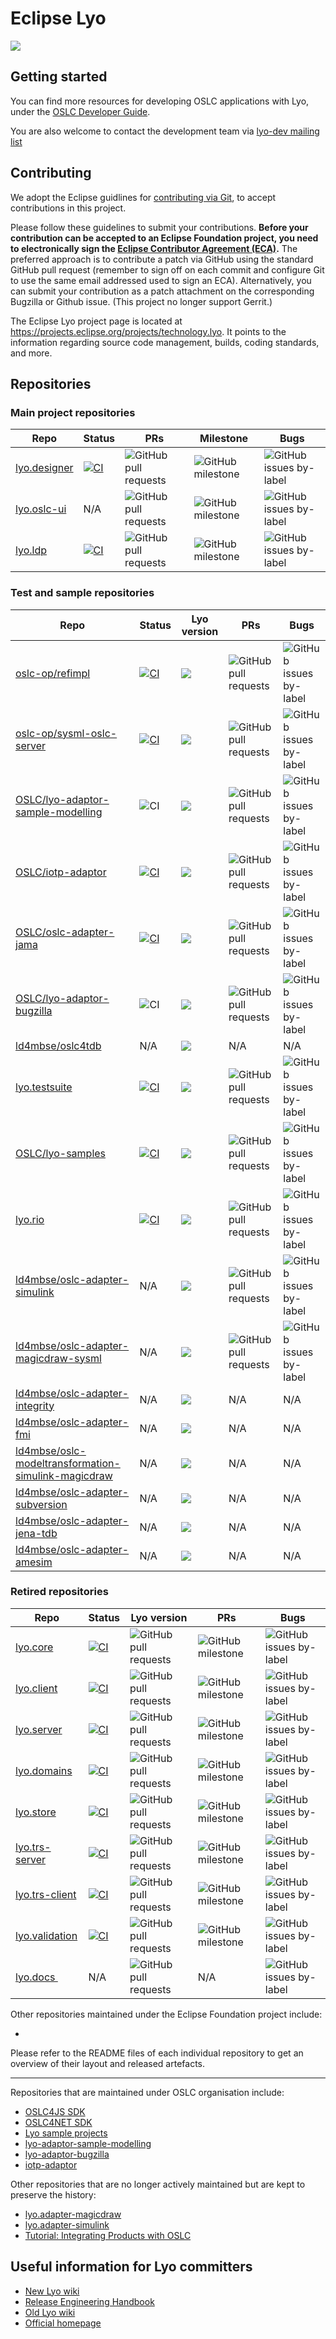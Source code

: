 # Eclipse Lyo

[![](https://img.shields.io/badge/project-Eclipse%20Lyo-blue?color=418eeb)](https://github.com/eclipse/lyo)

## Getting started

You can find more resources for developing OSLC applications with Lyo, under the [OSLC Developer Guide](http://oslc.github.io/developing-oslc-applications/eclipse_lyo/eclipse-lyo.html).

You are also welcome to contact the development team via [lyo-dev mailing list](https://dev.eclipse.org/mailman/listinfo/lyo-dev)

## Contributing

We adopt the Eclipse guidlines for [contributing via Git](https://wiki.eclipse.org/Development_Resources/Contributing_via_Git), to accept contributions in this project.

Please follow these guidelines to submit your contributions. **Before your contribution can be accepted to an Eclipse Foundation project, you need to electronically sign the [Eclipse Contributor Agreement (ECA)](https://eclipse.org/legal/ECA.php).**
The preferred approach is to contribute a patch via GitHub using the standard GitHub pull request (remember to sign off on each commit and configure Git to use the same email addressed used to sign an ECA).
Alternatively, you can submit your contribution as a patch attachment on the corresponding Bugzilla or Github issue.
(This project no longer support Gerrit.)

The Eclipse Lyo project page is located at https://projects.eclipse.org/projects/technology.lyo. It points to the information regarding source code management, builds, coding standards, and more.

## Repositories

### Main project repositories

| Repo       | Status | PRs | Milestone | Bugs |
|------------|----|-----|-----------|------|
| [lyo.designer](https://github.com/eclipse/lyo.designer)   |  [![CI](https://github.com/eclipse/lyo.designer/workflows/CI/badge.svg)](https://github.com/eclipse/lyo.designer/actions?query=workflow%3ACI)  |  ![GitHub pull requests](https://img.shields.io/github/issues-pr/eclipse/lyo.designer?color=blue)   |   ![GitHub milestone](https://img.shields.io/github/milestones/progress/eclipse/lyo.designer/2)     | ![GitHub issues by-label](https://img.shields.io/github/issues/eclipse/lyo.designer/Type:%20Bug?color=red&label=bugs) |
| [lyo.oslc-ui](https://github.com/eclipse/lyo.oslc-ui)    |  N/A  |  ![GitHub pull requests](https://img.shields.io/github/issues-pr/eclipse/lyo.oslc-ui?color=blue)   |   ![GitHub milestone](https://img.shields.io/github/milestones/progress/eclipse/lyo.oslc-ui/1)     | ![GitHub issues by-label](https://img.shields.io/github/issues/eclipse/lyo.oslc-ui/Type:%20Bug?color=red&label=bugs) |
| [lyo.ldp](https://github.com/eclipse/lyo.ldp)     |  [![CI](https://github.com/eclipse/lyo.ldp/workflows/CI/badge.svg)](https://github.com/eclipse/lyo.ldp/actions?query=workflow%3ACI)  |  ![GitHub pull requests](https://img.shields.io/github/issues-pr/eclipse/lyo.ldp?color=blue)   |   ![GitHub milestone](https://img.shields.io/github/milestones/progress/eclipse/lyo.ldp/1)     | ![GitHub issues by-label](https://img.shields.io/github/issues/eclipse/lyo.ldp/Type:%20Bug?color=red&label=bugs) |


### Test and sample repositories

| Repo       | Status | Lyo version |  PRs | Bugs |
|------------|----|-----|-----------|------|
| [oslc-op/refimpl](https://github.com/oslc-op/refimpl)     |  [![CI](https://github.com/oslc-op/refimpl/workflows/CI/badge.svg)](https://github.com/oslc-op/refimpl/actions?query=workflow%3ACI) | ![](https://img.shields.io/badge/Lyo-4.0.0.RC-brightgreen) |  ![GitHub pull requests](https://img.shields.io/github/issues-pr/oslc-op/refimpl?color=blue)   |  ![GitHub issues by-label](https://img.shields.io/github/issues/oslc-op/refimpl/Type:%20Bug?color=red&label=bugs) |
| [oslc-op/sysml-oslc-server](https://github.com/oslc-op/sysml-oslc-server)     |  [![CI](https://github.com/oslc-op/sysml-oslc-server/workflows/CI/badge.svg)](https://github.com/oslc-op/sysml-oslc-server/actions?query=workflow%3ACI) | ![](https://img.shields.io/badge/Lyo-4.0.0--SNAPSHOT-lightgreen) |  ![GitHub pull requests](https://img.shields.io/github/issues-pr/oslc-op/sysml-oslc-server?color=blue)   |  ![GitHub issues by-label](https://img.shields.io/github/issues/oslc-op/sysml-oslc-server/bug?color=red&label=bugs) |
| [OSLC/lyo-adaptor-sample-modelling](https://github.com/OSLC/lyo-adaptor-sample-modelling)     |  ![CI](https://circleci.com/gh/OSLC/lyo-adaptor-sample-modelling/tree/main-4.x.svg?style=svg) | ![](https://img.shields.io/badge/Lyo-4.0.0--SNAPSHOT-lightgreen) |  ![GitHub pull requests](https://img.shields.io/github/issues-pr/OSLC/lyo-adaptor-sample-modelling?color=blue)   |  ![GitHub issues by-label](https://img.shields.io/github/issues/OSLC/lyo-adaptor-sample-modelling/bug?color=red&label=bugs) |
| [OSLC/iotp-adaptor](https://github.com/OSLC/iotp-adaptor)     |  [![CI](https://github.com/OSLC/iotp-adaptor/workflows/CI/badge.svg)](https://github.com/OSLC/iotp-adaptor/actions?query=workflow%3ACI) | ![](https://img.shields.io/badge/Lyo-2.4.0-green) |  ![GitHub pull requests](https://img.shields.io/github/issues-pr/OSLC/iotp-adaptor?color=blue)   |  ![GitHub issues by-label](https://img.shields.io/github/issues/OSLC/iotp-adaptor/bug?color=red&label=bugs) |
| [OSLC/oslc-adapter-jama](https://github.com/OSLC/oslc-adapter-jama)     |  [![CI](https://github.com/OSLC/oslc-adapter-jama/workflows/CI/badge.svg)](https://github.com/OSLC/oslc-adapter-jama/actions?query=workflow%3ACI) | ![](https://img.shields.io/badge/Lyo-2.4.0-green) |  ![GitHub pull requests](https://img.shields.io/github/issues-pr/OSLC/oslc-adapter-jama?color=blue)   |  ![GitHub issues by-label](https://img.shields.io/github/issues/OSLC/oslc-adapter-jama/bug?color=red&label=bugs) |
| [OSLC/lyo-adaptor-bugzilla](https://github.com/OSLC/lyo-adaptor-bugzilla)     |  ![CI](https://semaphoreci.com/api/v1/berezovskyi/lyo-adaptor-bugzilla/branches/master/badge.svg) | ![](https://img.shields.io/badge/Lyo-2.3.0-orange) |  ![GitHub pull requests](https://img.shields.io/github/issues-pr/OSLC/lyo-adaptor-bugzilla?color=blue)   |  ![GitHub issues by-label](https://img.shields.io/github/issues/OSLC/lyo-adaptor-bugzilla/Type:%20Bug?color=red&label=bugs) |
| [ld4mbse/oslc4tdb](https://github.com/ld4mbse/oslc4tdb)     |  N/A | ![](https://img.shields.io/badge/Lyo-2.3.0-orange) | N/A |  N/A |
| [lyo.testsuite](https://github.com/eclipse/lyo.testsuite)     |  [![CI](https://github.com/eclipse/lyo.testsuite/workflows/CI/badge.svg)](https://github.com/eclipse/lyo.testsuite/actions?query=workflow%3ACI) | ![](https://img.shields.io/badge/Lyo-2.2.0-orange) |  ![GitHub pull requests](https://img.shields.io/github/issues-pr/eclipse/lyo.testsuite?color=blue)   |  ![GitHub issues by-label](https://img.shields.io/github/issues/eclipse/lyo.testsuite/Type:%20Bug?color=red&label=bugs) |
| [OSLC/lyo-samples](https://github.com/OSLC/lyo-samples)     |  [![CI](https://github.com/OSLC/lyo-samples/workflows/CI/badge.svg)](https://github.com/OSLC/lyo-samples/actions?query=workflow%3ACI) | ![](https://img.shields.io/badge/Lyo-2.2.0-orange) |  ![GitHub pull requests](https://img.shields.io/github/issues-pr/OSLC/lyo-samples?color=blue)   |  ![GitHub issues by-label](https://img.shields.io/github/issues/OSLC/lyo-samples/bug?color=red&label=bugs) |
| [lyo.rio](https://github.com/eclipse/lyo.rio)     |  [![CI](https://github.com/eclipse/lyo.rio/workflows/CI/badge.svg)](https://github.com/eclipse/lyo.rio/actions?query=workflow%3ACI) | ![](https://img.shields.io/badge/Lyo-3.0.0--SNAPSHOT-f42020) |  ![GitHub pull requests](https://img.shields.io/github/issues-pr/eclipse/lyo.rio?color=blue)   |    ![GitHub issues by-label](https://img.shields.io/github/issues/eclipse/lyo.rio/Type:%20Bug?color=red&label=bugs) |
| [ld4mbse/oslc-adapter-simulink](https://github.com/ld4mbse/oslc-adapter-simulink)     |  N/A | ![](https://img.shields.io/badge/Lyo-3.0.0--SNAPSHOT-f42020) | ![GitHub pull requests](https://img.shields.io/github/issues-pr/ld4mbse/oslc-adapter-simulink?color=blue)   |  ![GitHub issues by-label](https://img.shields.io/github/issues/ld4mbse/oslc-adapter-simulink/bug?color=red&label=bugs) |
| [ld4mbse/oslc-adapter-magicdraw-sysml](https://github.com/ld4mbse/oslc-adapter-magicdraw-sysml)     |  N/A | ![](https://img.shields.io/badge/Lyo-3.0.0--SNAPSHOT-f42020) | ![GitHub pull requests](https://img.shields.io/github/issues-pr/ld4mbse/oslc-adapter-magicdraw-sysml?color=blue)   |  ![GitHub issues by-label](https://img.shields.io/github/issues/ld4mbse/oslc-adapter-magicdraw-sysml/bug?color=red&label=bugs) |
| [ld4mbse/oslc-adapter-integrity](https://github.com/ld4mbse/oslc-adapter-integrity)     |  N/A | ![](https://img.shields.io/badge/Lyo-3.0.0--SNAPSHOT-f42020) | N/A |  N/A |
| [ld4mbse/oslc-adapter-fmi](https://github.com/ld4mbse/oslc-adapter-fmi)     |  N/A | ![](https://img.shields.io/badge/Lyo-3.0.0--SNAPSHOT-f42020) | N/A |  N/A |
| [ld4mbse/oslc-modeltransformation-simulink-magicdraw](https://github.com/ld4mbse/oslc-modeltransformation-simulink-magicdraw)     |  N/A | ![](https://img.shields.io/badge/Lyo-3.0.0--SNAPSHOT-f42020) | N/A |  N/A |
| [ld4mbse/oslc-adapter-subversion](https://github.com/ld4mbse/oslc-adapter-subversion)     |  N/A | ![](https://img.shields.io/badge/Lyo-3.0.0--SNAPSHOT-f42020) | N/A |  N/A |
| [ld4mbse/oslc-adapter-jena-tdb](https://github.com/ld4mbse/oslc-adapter-jena-tdb)     |  N/A | ![](https://img.shields.io/badge/Lyo-2.0.0-f42020) | N/A |  N/A |
| [ld4mbse/oslc-adapter-amesim](https://github.com/ld4mbse/oslc-adapter-amesim)     |  N/A | ![](https://img.shields.io/badge/Lyo-2.0.0-f42020) | N/A |  N/A |


<!-- Legend:
![](https://img.shields.io/badge/Lyo-4.0.0--SNAPSHOT-lightgreen)
![](https://img.shields.io/badge/Lyo-4.0.0.RC-brightgreen)
![](https://img.shields.io/badge/Lyo-4.0.0.M2-yellowgreen)
![](https://img.shields.io/badge/Lyo-2.4.0-green)
![](https://img.shields.io/badge/Lyo-2.3.0-orange)
![](https://img.shields.io/badge/Lyo-2.2.0-orange)
![](https://img.shields.io/badge/Lyo-2.1.2-yellowgreen)
![](https://img.shields.io/badge/Lyo-2.1.1-red)
![](https://img.shields.io/badge/Lyo-2.1.0-red)
![](https://img.shields.io/badge/Lyo-3.0.0--SNAPSHOT-f42020)
![](https://img.shields.io/badge/Lyo-2.0.0-f42020)
![](https://img.shields.io/badge/Lyo-unknown-lightgrey) -->

### Retired repositories


| Repo       | Status | Lyo version |  PRs | Bugs |
|------------|----|-----|-----------|------|
| [lyo.core](https://github.com/eclipse/lyo.core)       |  [![CI](https://github.com/eclipse/lyo.core/workflows/CI/badge.svg)](https://github.com/eclipse/lyo.core/actions?query=workflow%3ACI)  |  ![GitHub pull requests](https://img.shields.io/github/issues-pr/eclipse/lyo.core?color=blue)   |   ![GitHub milestone](https://img.shields.io/github/milestones/progress/eclipse/lyo.core/2)     | ![GitHub issues by-label](https://img.shields.io/github/issues/eclipse/lyo.core/Type:%20Bug?color=red&label=bugs) |
| [lyo.client](https://github.com/eclipse/lyo.client)     |  [![CI](https://github.com/eclipse/lyo.client/workflows/CI/badge.svg)](https://github.com/eclipse/lyo.client/actions?query=workflow%3ACI)  |  ![GitHub pull requests](https://img.shields.io/github/issues-pr/eclipse/lyo.client?color=blue)   |   ![GitHub milestone](https://img.shields.io/github/milestones/progress/eclipse/lyo.client/2)     | ![GitHub issues by-label](https://img.shields.io/github/issues/eclipse/lyo.client/Type:%20Bug?color=red&label=bugs) |
| [lyo.server](https://github.com/eclipse/lyo.server)      |  [![CI](https://github.com/eclipse/lyo.server/workflows/CI/badge.svg)](https://github.com/eclipse/lyo.server/actions?query=workflow%3ACI)  |  ![GitHub pull requests](https://img.shields.io/github/issues-pr/eclipse/lyo.server?color=blue)   |   ![GitHub milestone](https://img.shields.io/github/milestones/progress/eclipse/lyo.server/2)     | ![GitHub issues by-label](https://img.shields.io/github/issues/eclipse/lyo.server/Type:%20Bug?color=red&label=bugs) |
| [lyo.domains](https://github.com/eclipse/lyo.domains)    |  [![CI](https://github.com/eclipse/lyo.domains/workflows/CI/badge.svg)](https://github.com/eclipse/lyo.domains/actions?query=workflow%3ACI)  |  ![GitHub pull requests](https://img.shields.io/github/issues-pr/eclipse/lyo.domains?color=blue)   |   ![GitHub milestone](https://img.shields.io/github/milestones/progress/eclipse/lyo.domains/2)     | ![GitHub issues by-label](https://img.shields.io/github/issues/eclipse/lyo.domains/Type:%20Bug?color=red&label=bugs) |
| [lyo.store](https://github.com/eclipse/lyo.store)      |  [![CI](https://github.com/eclipse/lyo.store/workflows/CI/badge.svg)](https://github.com/eclipse/lyo.store/actions?query=workflow%3ACI)  |  ![GitHub pull requests](https://img.shields.io/github/issues-pr/eclipse/lyo.store?color=blue)   |   ![GitHub milestone](https://img.shields.io/github/milestones/progress/eclipse/lyo.store/4)     | ![GitHub issues by-label](https://img.shields.io/github/issues/eclipse/lyo.store/Type:%20Bug?color=red&label=bugs) |
| [lyo.trs-server](https://github.com/eclipse/lyo.trs-server) |  [![CI](https://github.com/eclipse/lyo.trs-server/workflows/CI/badge.svg)](https://github.com/eclipse/lyo.trs-server/actions?query=workflow%3ACI)  |  ![GitHub pull requests](https://img.shields.io/github/issues-pr/eclipse/lyo.trs-server?color=blue)   |   ![GitHub milestone](https://img.shields.io/github/milestones/progress/eclipse/lyo.trs-server/1)     | ![GitHub issues by-label](https://img.shields.io/github/issues/eclipse/lyo.trs-server/Type:%20Bug?color=red&label=bugs) |
| [lyo.trs-client](https://github.com/eclipse/lyo.trs-client) |  [![CI](https://github.com/eclipse/lyo.trs-client/workflows/CI/badge.svg)](https://github.com/eclipse/lyo.trs-client/actions?query=workflow%3ACI)  |  ![GitHub pull requests](https://img.shields.io/github/issues-pr/eclipse/lyo.trs-client?color=blue)   |   ![GitHub milestone](https://img.shields.io/github/milestones/progress/eclipse/lyo.trs-client/2)     | ![GitHub issues by-label](https://img.shields.io/github/issues/eclipse/lyo.trs-client/Type:%20Bug?color=red&label=bugs) |
| [lyo.validation](https://github.com/eclipse/lyo.validation) |  [![CI](https://github.com/eclipse/lyo.validation/workflows/CI/badge.svg)](https://github.com/eclipse/lyo.validation/actions?query=workflow%3ACI)  |  ![GitHub pull requests](https://img.shields.io/github/issues-pr/eclipse/lyo.validation?color=blue)   |   ![GitHub milestone](https://img.shields.io/github/milestones/progress/eclipse/lyo.validation/2)     | ![GitHub issues by-label](https://img.shields.io/github/issues/eclipse/lyo.validation/Type:%20Bug?color=red&label=bugs) |
| [lyo.docs ](https://github.com/eclipse/lyo.docs)| N/A | ![GitHub pull requests](https://img.shields.io/github/issues-pr/eclipse/lyo.docs?color=blue)   |   N/A   | ![GitHub issues by-label](https://img.shields.io/github/issues/eclipse/lyo.docs/Type:%20Bug?color=red&label=bugs) |

Other repositories maintained under the Eclipse Foundation project include:

* 



Please refer to the README files of each individual repository to get an overview of their layout and released artefacts.

***

Repositories that are maintained under OSLC organisation include:

* [OSLC4JS SDK](http://oslc.github.io/developing-oslc-applications/oslc-open-source-node-projects.html)
* [OSLC4NET SDK](https://github.com/OSLC/oslc4net)
* [Lyo sample projects](https://github.com/OSLC/lyo-samples)
* [lyo-adaptor-sample-modelling](https://github.com/OSLC/lyo-adaptor-sample-modelling)
* [lyo-adaptor-bugzilla](https://github.com/OSLC/lyo-adaptor-bugzilla)
* [iotp-adaptor](https://github.com/OSLC/iotp-adaptor)

Other repositories that are no longer actively maintained but are kept to preserve the history:

* [lyo.adapter-magicdraw](https://github.com/eclipse/lyo.adapter-magicdraw)
* [lyo.adapter-simulink](https://github.com/eclipse/lyo.adapter-simulink)
* [Tutorial: Integrating Products with OSLC](https://github.com/OSLC/integrating-products-with-oslc-tutorial)


## Useful information for Lyo committers  

- [New Lyo wiki](https://github.com/eclipse/lyo/wiki)
- [Release Engineering Handbook](https://docs.google.com/document/d/1lnTf2NX4_1lL6Uu-4VYNs8FNgHZ1Z64xF4hQZGCKymE/edit?usp=sharing)
- [Old Lyo wiki](https://wiki.eclipse.org/Lyo)
- [Official homepage](https://www.eclipse.org/lyo/)
